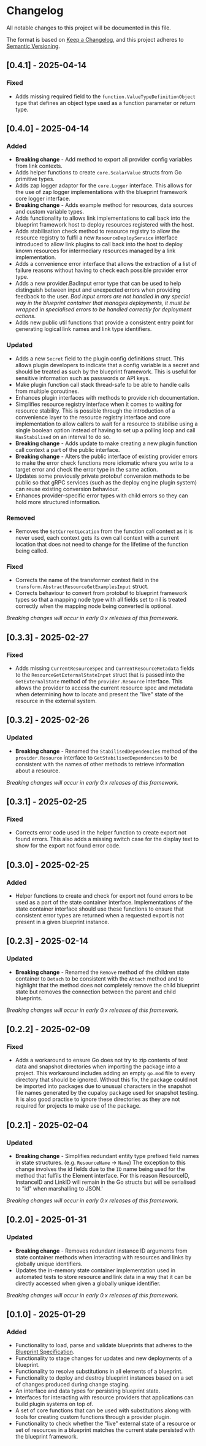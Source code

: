 # Changelog

All notable changes to this project will be documented in this file.

The format is based on [Keep a Changelog](https://keepachangelog.com/en/1.0.0/),
and this project adheres to [Semantic Versioning](https://semver.org/spec/v2.0.0.html).

## [0.4.1] - 2025-04-14

### Fixed

- Adds missing required field to the `function.ValueTypeDefinitionObject` type that defines an object type used as a function parameter or return type.

## [0.4.0] - 2025-04-14

### Added

- **Breaking change** - Add method to export all provider config variables from link contexts.
- Adds helper functions to create `core.ScalarValue` structs from Go primitive types.
- Adds zap logger adaptor for the `core.Logger` interface. This allows for the use of zap logger implementations with the blueprint framework core logger interface.
- **Breaking change** - Adds example method for resources, data sources and custom variable types.
- Adds functionality to allows link implementations to call back into the blueprint framework host to deploy resources registered with the host.
- Adds stabilisation check method to resource registry to allow the resource registry to fulfil a new `ResourceDeployService` interface introduced to allow link plugins to call back into the host to deploy known resources for intermediary resources managed by a link implementation.
- Adds a convenience error interface that allows the extraction of a list of failure reasons without having to check each possible provider error type.
- Adds a new provider.BadInput error type that can be used to help distinguish between input and unexpected errors when providing feedback to the user. _Bad input errors are not handled in any special way in the blueprint container that manages deployments, it must be wrapped in specialised errors to be handled correctly for deployment actions._
- Adds new public util functions that provide a consistent entry point for generating logical link names and link type identifiers.

### Updated

- Adds a new `Secret` field to the plugin config definitions struct. This allows plugin developers to indicate that a config variable is a secret and should be treated as such by the blueprint framework. This is useful for sensitive information such as passwords or API keys.
- Make plugin function call stack thread-safe to be able to handle calls from multiple goroutines.
- Enhances plugin interfaces with methods to provide rich documentation.
- Simplifies resource registry interface when it comes to waiting for resource stability. This is possible through the introduction of a convenience layer to the resource registry interface and core implementation to allow callers to wait for a resource to stabilise using a single boolean option instead of having to set up a polling loop and call `HasStabilised` on an interval to do so.
- **Breaking change** - Adds update to make creating a new plugin function call context a part of the public interface.
- **Breaking change** - Alters the public interface of existing provider errors to make the error check functions more idiomatic where you write to a target error and check the error type in the same action.
- Updates some previously private protobuf conversion methods to be public so that gRPC services (such as the deploy engine plugin system) can reuse existing conversion behaviour.
- Enhances provider-specific error types with child errors so they can hold more structured information.

### Removed

- Removes the `SetCurrentLocation` from the function call context as it is never used, each context gets its own call context with a current location that does not need to change for the lifetime of the function being called.

### Fixed

- Corrects the name of the transformer context field in the `transform.AbstractResourceGetExamplesInput` struct.
- Corrects behaviour to convert from protobuf to blueprint framework types so that a mapping node type with all fields set to nil is treated correctly when the mapping node being converted is optional.

_Breaking changes will occur in early 0.x releases of this framework._

## [0.3.3] - 2025-02-27

### Fixed

- Adds missing `CurrentResourceSpec` and `CurrentResourceMetadata` fields to the `ResourceGetExternalStateInput` struct that is passed into the `GetExternalState` method of the `provider.Resource` interface. This allows the provider to access the current resource spec and metadata when determining how to locate and present the "live" state of the resource in the external system.

## [0.3.2] - 2025-02-26

### Updated

- **Breaking change** - Renamed the `StabilisedDependencies` method of the `provider.Resource` interface to `GetStabilisedDependencies` to be consistent with the names of other methods to retrieve information about a resource.

_Breaking changes will occur in early 0.x releases of this framework._

## [0.3.1] - 2025-02-25

### Fixed

- Corrects error code used in the helper function to create export not found errors. This also adds a missing switch case for the display text to show for the export not found error code.

## [0.3.0] - 2025-02-25

### Added

- Helper functions to create and check for export not found errors to be used as a part of the state container interface. Implementations of the state container interface should use these functions to ensure that consistent error types are returned when a requested export is not present in a given blueprint instance.

## [0.2.3] - 2025-02-14

### Updated

- **Breaking change** - Renamed the `Remove` method of the children state container to `Detach` to be consistent with the `Attach` method and to highlight that the method does not completely remove the child blueprint state but removes the connection between the parent and child blueprints.

_Breaking changes will occur in early 0.x releases of this framework._

## [0.2.2] - 2025-02-09

### Fixed

- Adds a workaround to ensure Go does not try to zip contents of test data and snapshot directories when importing the package into a project. This workaround includes adding an empty `go.mod` file to every directory that should be ignored. Without this fix, the package could not be imported into packages due to unusual characters in the snapshot file names generated by the cupaloy package used for snapshot testing. It is also good practise to ignore these directories as they are not required for projects to make use of the package.

## [0.2.1] - 2025-02-04

### Updated

- **Breaking change** - Simplifies redundant entity type prefixed field names in state structures. (e.g. `ResourceName` -> `Name`) The exception to this change involves the id fields due to the `ID` name being used for the method that fulfils the Element interface. For this reason ResourceID, InstanceID and LinkID will remain in the Go structs but will be serialised to "id" when marshalling to JSON.'

_Breaking changes will occur in early 0.x releases of this framework._

## [0.2.0] - 2025-01-31

### Updated

- **Breaking change** - Removes redundant instance ID arguments from state container methods when interacting with resources and links by globally unique identifiers.
- Updates the in-memory state container implementation used in automated tests to store resource and link data in a way that it can be directly accessed when given a globally unique identifier.

_Breaking changes will occur in early 0.x releases of this framework._

## [0.1.0] - 2025-01-29

### Added

- Functionality to load, parse and validate blueprints that adheres to the [Blueprint Specification](https://www.celerityframework.com/docs/blueprint/specification).
- Functionality to stage changes for updates and new deployments of a blueprint.
- Functionality to resolve substitutions in all elements of a blueprint.
- Functionality to deploy and destroy blueprint instances based on a set of changes produced during change staging.
- An interface and data types for persisting blueprint state.
- Interfaces for interacting with resource providers that applications can build plugin systems on top of.
- A set of core functions that can be used with substitutions along with tools for creating custom functions through a provider plugin.
- Functionality to check whether the "live" external state of a resource or set of resources in a blueprint matches the current state persisted with the blueprint framework.
